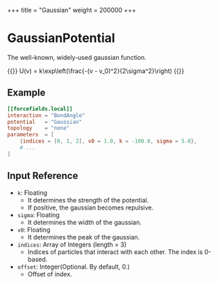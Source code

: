 +++
title = "Gaussian"
weight = 200000
+++

# GaussianPotential

The well-known, widely-used gaussian function.

{{<katex display>}}
U(v) = k\exp\left(\frac{-(v - v_0)^2}{2\sigma^2}\right)
{{</katex>}}

## Example

```toml
[[forcefields.local]]
interaction = "BondAngle"
potential   = "Gaussian"
topology    = "none"
parameters  = [
    {indices = [0, 1, 2], v0 = 1.0, k = -100.0, sigma = 5.0},
    # ...
]
```

## Input Reference

- `k`: Floating
  - It determines the strength of the potential.
  - If positive, the gaussian becomes repulsive.
- `sigma`: Floating
  - It determines the width of the gaussian.
- `v0`: Floating
  - It determines the peak of the gaussian.
- `indices`: Array of Integers (length = 3)
  - Indices of particles that interact with each other. The index is 0-based.
- `offset`: Integer(Optional. By default, 0.)
  - Offset of index.
